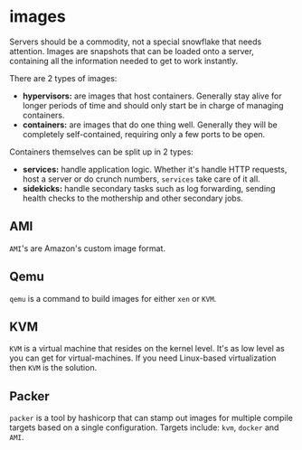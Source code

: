 # images
Servers should be a commodity, not a special snowflake that needs attention.
Images are snapshots that can be loaded onto a server, containing all the
information needed to get to work instantly.

There are 2 types of images:
- __hypervisors:__ are images that host containers. Generally stay alive for
  longer periods of time and should only start be in charge of managing
  containers.
- __containers:__ are images that do one thing well. Generally they will be
  completely self-contained, requiring only a few ports to be open.

Containers themselves can be split up in 2 types:
- __services:__  handle application logic. Whether it's handle HTTP requests,
  host a server or do crunch numbers, `services` take care of it all.
- __sidekicks:__ handle secondary tasks such as log forwarding, sending health
  checks to the mothership and other secondary jobs.

## AMI
`AMI`'s are Amazon's custom image format.

## Qemu
`qemu` is a command to build images for either `xen` or `KVM`.

## KVM
`KVM` is a virtual machine that resides on the kernel level. It's as low level
as you can get for virtual-machines. If you need Linux-based virtualization
then `KVM` is the solution.

## Packer
`packer` is a tool by hashicorp that can stamp out images for multiple compile
targets based on a single configuration. Targets include: `kvm`, `docker` and
`AMI`.
